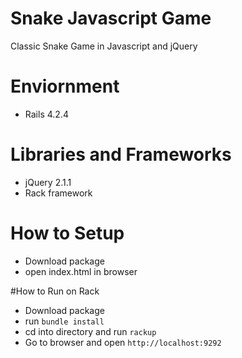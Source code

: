 # Snake Javascript Game
Classic Snake Game in Javascript and jQuery

# Enviornment
- Rails 4.2.4

# Libraries and Frameworks
- jQuery 2.1.1
- Rack framework

# How to Setup
- Download package
- open index.html in browser

#How to Run on Rack
- Download package
- run `bundle install`
- cd into directory and run `rackup`
- Go to browser and open `http://localhost:9292`
